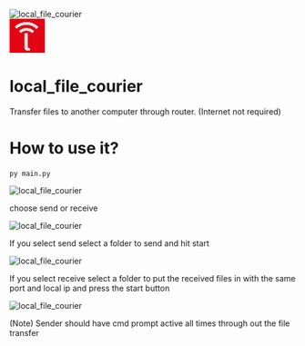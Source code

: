 ![local_file_courier](https://img.shields.io/github/license/sairash/local_file_courier)<br/>
![local_file_courier](https://raw.githubusercontent.com/sairash/local_file_courier/master/local_file_courier_py/logo.png)
# local_file_courier
Transfer files to another computer through router. (Internet not required)

# How to use it?

```
py main.py
```

![local_file_courier](https://i.ibb.co/G7KgHBB/image.png)

choose send or receive

![local_file_courier](https://i.ibb.co/xzFHT06/image.png)

If you select send select a folder to send and hit start

![local_file_courier](https://i.ibb.co/gDmfGjt/image.png)

If you select receive select a folder to put the received files in with the same port and local ip and press the start button

![local_file_courier](https://i.ibb.co/8PX25Gy/image.png)

(Note) Sender should have cmd prompt active all times through out the file transfer
